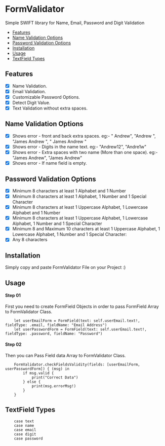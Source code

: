# FormValidator
Simple SWIFT library for Name, Email, Password and Digit Validation

- [Features](#features)
- [Name Validation Options](#name-validation-options)
- [Password Validation Options](#password-validation-options)
- [Installation](#installation)
- [Usage](#usage)
- [TextField Types](#textFieldTypes)

## Features

- [x] Name Validation.
- [x] Email Validation.
- [x] Customizable Password Options.
- [x] Detect Digit Value.
- [x] Text Validation without extra spaces.

## Name Validation Options

- [x] Shows error -  front and back extra spaces. eg:- "  Andrew", "Andrew  ", "James Andrew   ", "  James Andrew   "
- [x] Shows error -  Digits in the name text. eg:- "Andrew12", "Andre1w"
- [x] Shows error -  Extra spaces with two name (More than one space). eg:- "James   Andrew", "James    Andrew"
- [x] Shows error -  If name field is empty.

## Password Validation Options

- [x] Minimum 8 characters at least 1 Alphabet and 1 Number
- [x] Minimum 8 characters at least 1 Alphabet, 1 Number and 1 Special Character
- [x] Minimum 8 characters at least 1 Uppercase Alphabet, 1 Lowercase Alphabet and 1 Number
- [x] Minimum 8 characters at least 1 Uppercase Alphabet, 1 Lowercase Alphabet, 1 Number and 1 Special Character
- [x] Minimum 8 and Maximum 10 characters at least 1 Uppercase Alphabet, 1 Lowercase Alphabet, 1 Number and 1 Special Character:
- [x] Any 8 characters

## Installation

Simply copy and paste FormValidator File on your Project :)

## Usage

#### Step 01

First you need to create FormField Objects in order to pass FormField Array to FormValidator Class.

```
    let userEmailForm = FormField(text: self.userEmail.text!, fieldType: .email, fieldName: "Email Address")
    let userPasswordForm = FormField(text: self.userEmail.text!, fieldType: .password, fieldName: "Password")

```

#### Step 02

Then you can Pass Field data Array to FormValidator Class.

```
    FormValidator.checkFieldsValidity(fields: [userEmailForm, userPasswordForm]) { (msg) in
        if msg.valid {
            print("Correct Data")
        } else {
            print(msg.errorMsg!)
        }
    }

```

## TextField Types

```
    case text 
    case name
    case email
    case digit
    case password
    
 ```

